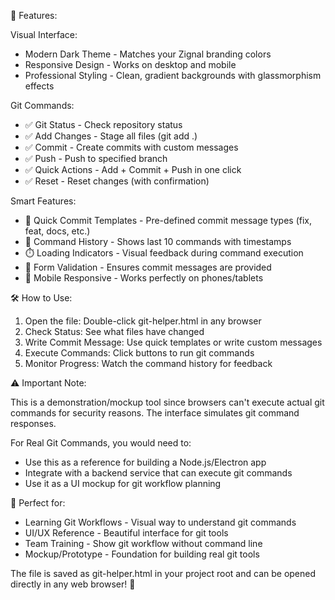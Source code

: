 🎨 Features:

  Visual Interface:
  - Modern Dark Theme - Matches your Zignal branding colors
  - Responsive Design - Works on desktop and mobile
  - Professional Styling - Clean, gradient backgrounds with glassmorphism effects

  Git Commands:
  - ✅ Git Status - Check repository status
  - ✅ Add Changes - Stage all files (git add .)
  - ✅ Commit - Create commits with custom messages
  - ✅ Push - Push to specified branch
  - ✅ Quick Actions - Add + Commit + Push in one click
  - ✅ Reset - Reset changes (with confirmation)

  Smart Features:
  - 🚀 Quick Commit Templates - Pre-defined commit message types (fix, feat, docs, etc.)
  - 📝 Command History - Shows last 10 commands with timestamps
  - ⏱️ Loading Indicators - Visual feedback during command execution
  - 🎯 Form Validation - Ensures commit messages are provided
  - 📱 Mobile Responsive - Works perfectly on phones/tablets

  🛠 How to Use:

  1. Open the file: Double-click git-helper.html in any browser
  2. Check Status: See what files have changed
  3. Write Commit Message: Use quick templates or write custom messages
  4. Execute Commands: Click buttons to run git commands
  5. Monitor Progress: Watch the command history for feedback

  ⚠️ Important Note:

  This is a demonstration/mockup tool since browsers can't execute actual git commands for security reasons. The interface simulates git command
   responses.

  For Real Git Commands, you would need to:
  - Use this as a reference for building a Node.js/Electron app
  - Integrate with a backend service that can execute git commands
  - Use it as a UI mockup for git workflow planning

  🎯 Perfect for:

  - Learning Git Workflows - Visual way to understand git commands
  - UI/UX Reference - Beautiful interface for git tools
  - Team Training - Show git workflow without command line
  - Mockup/Prototype - Foundation for building real git tools

  The file is saved as git-helper.html in your project root and can be opened directly in any web browser! 🚀
